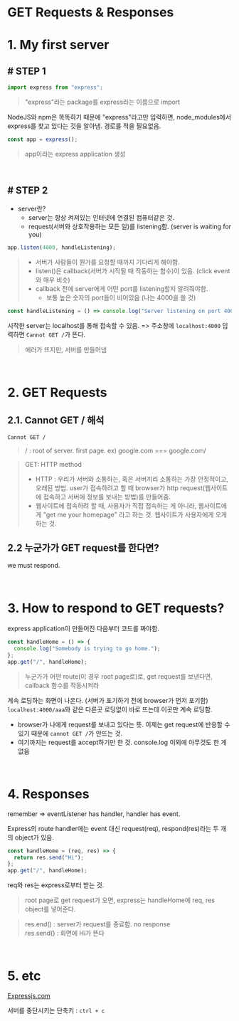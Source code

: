 # GET Requests & Responses

# **1. My first server**

## # STEP 1

```javascript
import express from "express";
```

> "express"라는 package를 express라는 이름으로 import

NodeJS와 npm은 똑똑하기 때문에 "express"라고만 입력하면, node_modules에서 express를 찾고 있다는 것을 알아냄. 경로를 적을 필요없음.

```javascript
const app = express();
```

> app이라는 express application 생성

<br/>

## # STEP 2

- server란?
  - server는 항상 켜져있는 인터넷에 연결된 컴퓨터같은 것.
  - request(서버와 상호작용하는 모든 일)를 listening함. (server is waiting for you)

```javascript
app.listen(4000, handleListening);
```

> - 서버가 사람들이 뭔가를 요청할 때까지 기다리게 해야함.
> - listen()은 callback(서버가 시작될 때 작동하는 함수)이 있음. (click event와 매우 비슷)
> - callback 전에 server에게 어떤 port를 listening할지 알려줘야함.
>   - 보통 높은 숫자의 port들이 비어있음 (나는 4000을 쓸 것)

```javascript
const handleListening = () => console.log("Server listening on port 4000");
```

시작한 server는 localhost를 통해 접속할 수 있음. => 주소창에 `localhost:4000` 입력하면 `Cannot GET /`가 뜬다.

> 에러가 뜨지만, 서버를 만들어냄

<br/>

# **2. GET Requests**

## 2.1. Cannot GET / 해석

```
Cannot GET /
```

> / : root of server. first page. ex) google.com === google.com/

> GET: HTTP method
>
> - HTTP : 우리가 서버와 소통하는, 혹은 서버끼리 소통하는 가장 안정적이고, 오래된 방법. user가 접속하려고 할 때 browser가 http request(웹사이트에 접속하고 서버에 정보를 보내는 방법)를 만들어줌.
> - 웹사이트에 접속하려 할 때, 사용자가 직접 접속하는 게 아니라, 웹사이트에게 "get me your homepage" 라고 하는 것. 웹사이트가 사용자에게 오게 하는 것.

## 2.2 누군가가 GET request를 한다면?

we must respond.

<br/>

# **3. How to respond to GET requests?**

express application이 만들어진 다음부터 코드를 짜야함.

```javascript
const handleHome = () => {
  console.log("Somebody is trying to go home.");
};
app.get("/", handleHome);
```

> 누군가가 어떤 route(이 경우 root page로)로, get request를 보낸다면, callback 함수를 작동시켜라

계속 로딩하는 화면이 나온다. (서버가 포기하기 전에 browser가 먼저 포기함)  
`localhost:4000/aaa`와 같은 다른곳 로딩없이 바로 뜨는데 이곳만 계속 로딩함.

- browser가 나에게 request를 보내고 있다는 뜻. 이제는 get request에 반응할 수 있기 때문에 `cannot GET /`가 안뜨는 것.
- 여기까지는 request를 accept하기만 한 것. console.log 이외에 아무것도 한 게 없음

<br/>

# **4. Responses**

remember => eventListener has handler, handler has event.

Express의 route handler에는 event 대신 request(req), respond(res)라는 두 개의 object가 있음.

```javascript
const handleHome = (req, res) => {
  return res.send("Hi");
};
app.get("/", handleHome);
```

req와 res는 express로부터 받는 것.

> root page로 get request가 오면, express는 handleHome에 req, res object를 넣어준다.

> res.end() : server가 request를 종료함. no response  
> res.send() : 화면에 Hi가 뜬다

<br/>

# **5. etc**

[Expressjs.com](https://expressjs.com/ko/4x/api.html#express.json%20[%20express%20document%20])

서버를 중단시키는 단축키 : `ctrl + c`
